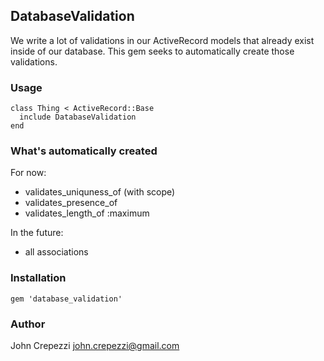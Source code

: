 ## DatabaseValidation

We write a lot of validations in our ActiveRecord models that already exist inside of our database.  This gem seeks to automatically create those validations.

### Usage

    class Thing < ActiveRecord::Base
      include DatabaseValidation
    end

### What's automatically created

For now:

* validates_uniquness_of (with scope)
* validates_presence_of 
* validates_length_of :maximum

In the future:

* all associations

### Installation

    gem 'database_validation'

### Author

John Crepezzi <john.crepezzi@gmail.com>
